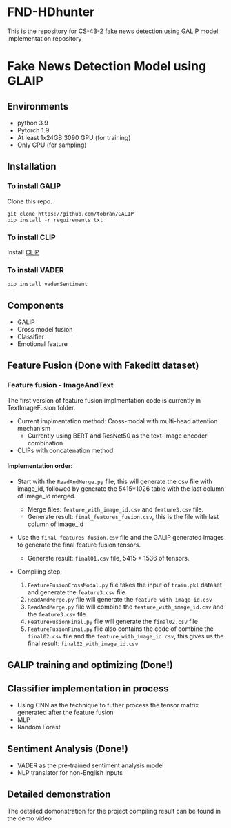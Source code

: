 # FND-HDhunter
This is the repository for CS-43-2 fake news detection using GALIP model implementation repository

# Fake News Detection Model using GLAIP

## Environments

- python 3.9
- Pytorch 1.9
- At least 1x24GB 3090 GPU (for training)
- Only CPU (for sampling) 

## Installation

### To install GALIP

Clone this repo.
```
git clone https://github.com/tobran/GALIP
pip install -r requirements.txt
```
### To install CLIP

Install [CLIP](https://github.com/openai/CLIP)

### To install VADER

```
pip install vaderSentiment
```

## Components
- GALIP​
- Cross model fusion​
- Classifier​
- Emotional feature

## Feature Fusion (Done with Fakeditt dataset)
### Feature fusion - ImageAndText
The first version of feature fusion implmentation code is currently in TextImageFusion folder. 
- Current implmentation method: Cross-modal with multi-head attention mechanism
    - Currently using BERT and ResNet50 as the text-image encoder combination
- CLIPs with concatenation method

#### Implementation order: 
- Start with the `ReadAndMerge.py` file, this will generate the csv file with image_id, followed by generate the 5415*1026 table with the last column of image_id merged. 
    - Merge files: `feature_with_image_id.csv` and `feature3.csv` file. 
    - Generate result: `final_features_fusion.csv`, this is the file with last column of image_id
- Use the `final_features_fusion.csv` file and the GALIP generated images to generate the final feature fusion tensors.
    - Generate result: `final01.csv` file, 5415 * 1536 of tensors.

- Compiling step: 
  1. `FeatureFusionCrossModal.py` file takes the input of `train.pkl` dataset and generate the `feature3.csv` file
  2. `ReadAndMerge.py` file will generate the `feature_with_image_id.csv`
  3. `ReadAndMerge.py` file will combine the `feature_with_image_id.csv` and the `feature3.csv` file.
  4. `FeatureFusionFinal.py` file will generate the `final02.csv` file
  5. `FeatureFusionFinal.py` file also contains the code of combine the `final02.csv` file and the `feature_with_image_id.csv`, this gives us the final result: `final02_with_image_id.csv`
## GALIP training and optimizing (Done!)

## Classifier implementation in process
- Using CNN as the technique to futher process the tensor matrix generated after the feature fusion
- MLP
- Random Forest

## Sentiment Analysis (Done!)
- VADER as the pre-trained sentiment analysis model
- NLP translator for non-English inputs

## Detailed demonstration
The detailed domonstration for the project compiling result can be found in the demo video
